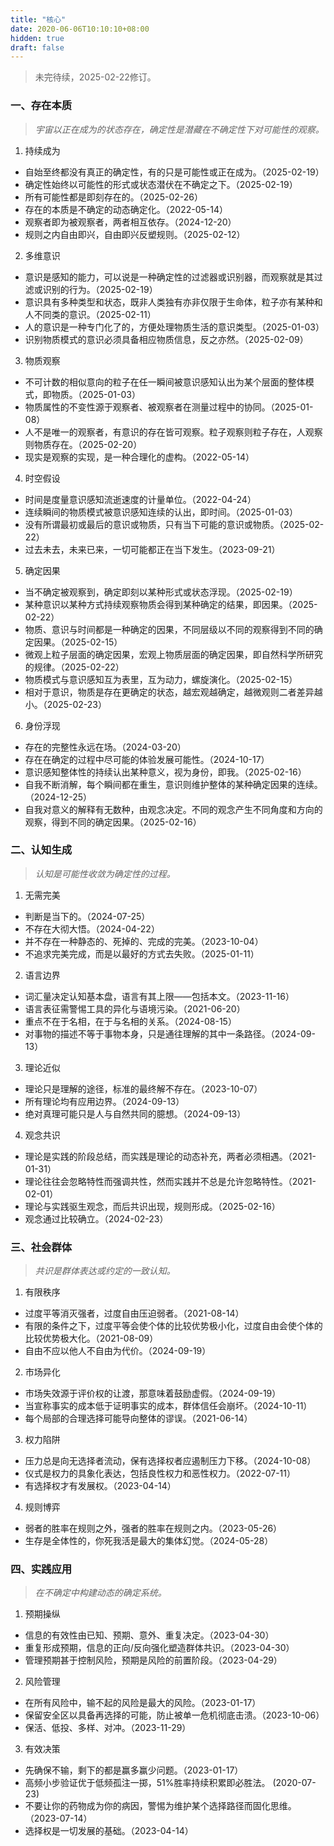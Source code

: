 ```yaml
---
title: "核心"
date: 2020-06-06T10:10:10+08:00
hidden: true
draft: false
---
```

> 未完待续，2025-02-22修订。

### 一、存在本质
> *宇宙以正在成为的状态存在，确定性是潜藏在不确定性下对可能性的观察。*
1. 持续成为
- 自始至终都没有真正的确定性，有的只是可能性或正在成为。（2025-02-19）
- 确定性始终以可能性的形式或状态潜伏在不确定之下。（2025-02-19）
- 所有可能性都是即刻存在的。（2025-02-26）
- 存在的本质是不确定的动态确定化。（2022-05-14）
- 观察者即为被观察者，两者相互依存。（2024-12-20）
- 规则之内自由即兴，自由即兴反塑规则。（2025-02-12）

2. 多维意识
- 意识是感知的能力，可以说是一种确定性的过滤器或识别器，而观察就是其过滤或识别的行为。（2025-02-19）
- 意识具有多种类型和状态，既非人类独有亦非仅限于生命体，粒子亦有某种和人不同类的意识。（2025-02-11）
- 人的意识是一种专门化了的，方便处理物质生活的意识类型。（2025-01-03）
- 识别物质模式的意识必须具备相应物质信息，反之亦然。（2025-02-09）

3. 物质观察
- 不可计数的相似意向的粒子在任一瞬间被意识感知认出为某个层面的整体模式，即物质。（2025-01-03）
- 物质属性的不变性源于观察者、被观察者在测量过程中的协同。（2025-01-08）
- 人不是唯一的观察者，有意识的存在皆可观察。粒子观察则粒子存在，人观察则物质存在。（2025-02-20）
- 现实是观察的实现，是一种合理化的虚构。（2022-05-14）

4. 时空假设
- 时间是度量意识感知流逝速度的计量单位。（2022-04-24）
- 连续瞬间的物质模式被意识感知连续的认出，即时间。（2025-01-03）
- 没有所谓最初或最后的意识或物质，只有当下可能的意识或物质。（2025-02-22）
- 过去未去，未来已来，一切可能都正在当下发生。（2023-09-21）

5. 确定因果
- 当不确定被观察到，确定即刻以某种形式或状态浮现。（2025-02-19）
- 某种意识以某种方式持续观察物质会得到某种确定的结果，即因果。（2025-02-22）
- 物质、意识与时间都是一种确定的因果，不同层级以不同的观察得到不同的确定因果。（2025-02-15）
- 微观上粒子层面的确定因果，宏观上物质层面的确定因果，即自然科学所研究的规律。（2025-02-22）
- 物质模式与意识感知互为表里，互为动力，螺旋演化。（2025-02-15）
- 相对于意识，物质是存在更确定的状态，越宏观越确定，越微观则二者差异越小。（2025-02-23）

6. 身份浮现
- 存在的完整性永远在场。（2024-03-20）
- 存在在确定的过程中尽可能的体验发展可能性。（2024-10-17）
- 意识感知整体性的持续认出某种意义，视为身份，即我。（2025-02-16）
- 自我不断消解，每个瞬间都在重生，意识则维护整体的某种确定因果的连续。（2024-12-25）
- 自我对意义的解释有无数种，由观念决定。不同的观念产生不同角度和方向的观察，得到不同的确定因果。（2025-02-16）

### 二、认知生成
> *认知是可能性收敛为确定性的过程。*
1. 无需完美
- 判断是当下的。（2024-07-25）
- 不存在大彻大悟。（2024-04-22）
- 并不存在一种静态的、死掉的、完成的完美。（2023-10-04）
- 不追求完美完成，而是以最好的方式去失败。（2025-01-11）

2. 语言边界
- 词汇量决定认知基本盘，语言有其上限——包括本文。（2023-11-16）
- 语言表征需警惕工具的异化与语境污染。（2021-06-20）
- 重点不在于名相，在于与名相的关系。（2024-08-15）
- 对事物的描述不等于事物本身，只是通往理解的其中一条路径。（2024-09-13）

3. 理论近似
- 理论只是理解的途径，标准的最终解不存在。（2023-10-07）
- 所有理论均有应用边界。（2024-09-13）
- 绝对真理可能只是人与自然共同的臆想。（2024-09-13）

4. 观念共识
- 理论是实践的阶段总结，而实践是理论的动态补充，两者必须相遇。（2021-01-31）
- 理论往往会忽略特性而强调共性，然而实践并不总是允许忽略特性。（2021-02-01）
- 理论与实践驱生观念，而后共识出现，规则形成。（2025-02-16）
- 观念通过比较确立。（2024-02-23）

### 三、社会群体
> *共识是群体表达或约定的一致认知。*
1. 有限秩序
- 过度平等消灭强者，过度自由压迫弱者。（2021-08-14）
- 有限的条件之下，过度平等会使个体的比较优势极小化，过度自由会使个体的比较优势极大化。（2021-08-09）
- 自由不应以他人不自由为代价。（2024-09-19）

2. 市场异化
- 市场失效源于评价权的让渡，那意味着鼓励虚假。（2024-09-19）
- 当宣称事实的成本低于证明事实的成本，群体信任会崩坏。（2024-10-11）
- 每个局部的合理选择可能导向整体的谬误。（2021-06-14）

3. 权力陷阱
- 压力总是向无选择者流动，保有选择权者应遏制压力下移。（2024-10-08）
- 仪式是权力的具象化表达，包括良性权力和恶性权力。（2022-07-11）
- 有选择权才有发展权。（2023-04-14）

4. 规则博弈
- 弱者的胜率在规则之外，强者的胜率在规则之内。（2023-05-26）
- 生存是全体性的，你死我活是最大的集体幻觉。（2024-05-28）

### 四、实践应用
> *在不确定中构建动态的确定系统。*
1. 预期操纵
- 信息的有效性由已知、预期、意外、重复决定。（2023-04-30）
- 重复形成预期，信息的正向/反向强化塑造群体共识。（2023-04-30）
- 管理预期甚于控制风险，预期是风险的前置阶段。（2023-04-29）

2. 风险管理
- 在所有风险中，输不起的风险是最大的风险。（2023-01-17）
- 保留安全区以具备再选择的可能，防止被单一危机彻底击溃。（2023-10-06）
- 保活、低投、多样、对冲。（2023-11-29）

3. 有效决策
- 先确保不输，剩下的都是赢多赢少问题。（2023-01-17）
- 高频小步验证优于低频孤注一掷，51%胜率持续积累即必胜法。 (2020-07-23)
- 不要让你的药物成为你的病因，警惕为维护某个选择路径而固化思维。（2023-07-14）
- 选择权是一切发展的基础。（2023-04-14）